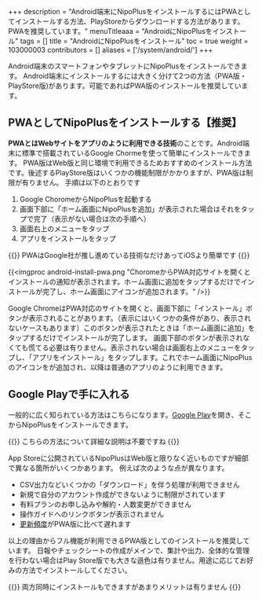 +++
description = "Android端末にNipoPlusをインストールするにはPWAとしてインストールする方法、PlayStoreからダウンロードする方法があります。PWAを推奨しています。"
menuTitleaaa = "AndroidにNipoPlusをインストール"
tags = []
title = "AndroidにNipoPlusをインストール"
toc = true
weight = 103000003
contributors = []
aliases = ['/system/android/']
+++


Android端末のスマートフォンやタブレットにNipoPlusをインストールできます。
Android端末にインストールするには大きく分けて2つの方法（PWA版・ PlayStore版)があります。可能であればPWA版のインストールを推奨しています。

## PWAとしてNipoPlusをインストールする【推奨】

**PWAとはWebサイトをアプリのように利用できる技術**のことです。Android端末に標準で搭載されているGoogle Chormeを使って簡単にインストールできます。
PWA版はWeb版と同じ環境で利用できるためおすすめのインストール方法です。後述するPlayStore版はいくつかの機能制限がかかりますが、PWA版は制限が有りません。
手順は以下のとおりです

1. Google ChoromeからNipoPlusを起動する
1. 画面下部に「ホーム画面にNipoPlusを追加」が表示された場合はそれをタップで完了（表示がない場合は次の手順へ）
1. 画面右上のメニューをタップ
1. アプリをインストールをタップ

{{<alice pos="right" icon="phone">}}
PWAはGoogle社が推し進めている技術なだけあってiOSより簡単です
{{</alice>}}

{{<imgproc android-install-pwa.png "ChoromeからPWA対応サイトを開くとインストールの通知が表示されます。ホーム画面に追加をタップするだけでインストールが完了し、ホーム画面にアイコンが追加されます。" />}}

Google ChromeはPWA対応のサイトを開くと、画面下部に「インストール」ボタンが表示されることがあります。（表示にはいくつかの条件があり、表示されないケースもあります）このボタンが表示されたときは「ホーム画面に追加」をタップするだけでインストールが完了します。
画面下部のボタンが表示されなくても慌てる必要は有りません。表示されない場合は画面右上のメニューをタップし、「アプリをインストール」をタップします。これでホーム画面にNipoPlusのアイコンをが追加され、以降は普通のアプリのように利用できます。

## Google Playで手に入れる

一般的に広く知られている方法はこちらになります。[Google Play](https://play.google.com/store/apps/details?id=jp.sndbox.nipoplus)を開き、そこからNipoPlusをインストールできます。

{{<alice pos="right" icon="ok">}}
こちらの方法について詳細な説明は不要ですね
{{</alice>}}

App Storeに公開されているNipoPlusはWeb版と限りなく近いものですが細部で異なる箇所がいくつかあります。
例えば次のような点が異なります。

- CSV出力などいくつかの「ダウンロード」を伴う処理が利用できません
- 新規で自分のアカウント作成ができないように制限がされています
- 有料プランのお申し込みや解約・人数変更ができません
- 操作ガイドへのリンクボタンが表示されません
- [更新頻度](/docs/system/release-note/)がPWA版に比べて遅れます

以上の理由からフル機能が利用できるPWA版としてのインストールを推奨しています。
日報やチェックシートの作成がメインで、集計や出力、全体的な管理を行わない場合はPlay Store版でも大きな遜色は有りません。用途に応じてお好みの方法でインストールしてください。

{{<alice pos="right" icon="default">}}
両方同時にインストールもできますがあまりメリットは有りません
{{</alice>}}
